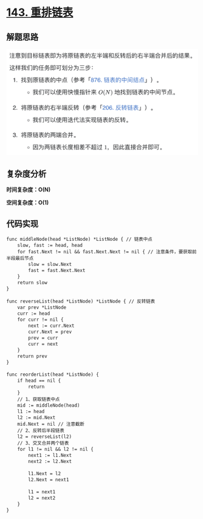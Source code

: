 # [143. 重排链表](https://leetcode-cn.com/problems/reorder-list/)

## 解题思路

![6D14CEE3-4F74-49B7-824F-111EB736CE90](images/6D14CEE3-4F74-49B7-824F-111EB736CE90.png)

## 复杂度分析

**时间复杂度：O(N)**

**空间复杂度：O(1)** 

## 代码实现

```golang
func middleNode(head *ListNode) *ListNode { // 链表中点
	slow, fast := head, head
	for fast.Next != nil && fast.Next.Next != nil { // 注意条件，要获取前半段最后节点
		slow = slow.Next
		fast = fast.Next.Next
	}
	return slow
}

func reverseList(head *ListNode) *ListNode { // 反转链表
	var prev *ListNode
	curr := head
	for curr != nil {
		next := curr.Next
		curr.Next = prev
		prev = curr
		curr = next
	}
	return prev
}

func reorderList(head *ListNode) {
	if head == nil {
		return
	}
	// 1、获取链表中点
	mid := middleNode(head)
	l1 := head
	l2 := mid.Next
	mid.Next = nil // 注意截断
	// 2、反转后半段链表
	l2 = reverseList(l2)
	// 3、交叉合并两个链表
	for l1 != nil && l2 != nil {
		next1 := l1.Next
		next2 := l2.Next

		l1.Next = l2
		l2.Next = next1

		l1 = next1
		l2 = next2
	}
}
```